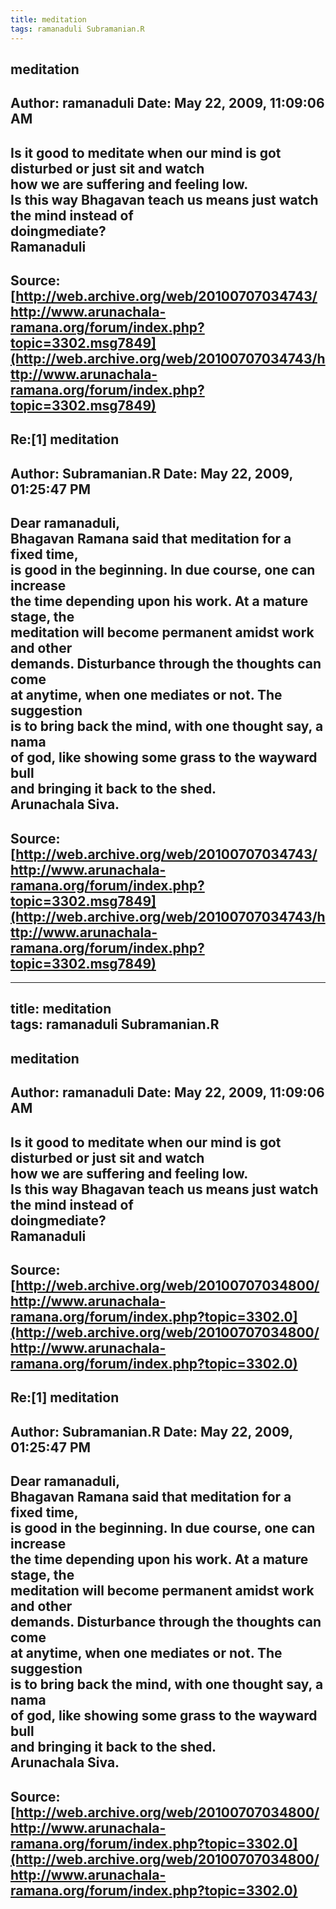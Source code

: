 ```yaml
--- 
title: meditation   
tags: ramanaduli Subramanian.R  
---  
```

## meditation  
Author: ramanaduli          Date: May 22, 2009, 11:09:06 AM  
---  
Is it good to meditate when our mind is got disturbed or just sit and watch  
how we are suffering and feeling low.   
Is this way Bhagavan teach us means just watch the mind instead of  
doingmediate?   
Ramanaduli
 ---  
Source:[http://web.archive.org/web/20100707034743/http://www.arunachala-ramana.org/forum/index.php?topic=3302.msg7849](http://web.archive.org/web/20100707034743/http://www.arunachala-ramana.org/forum/index.php?topic=3302.msg7849)   
---  

## Re:[1] meditation  
Author: Subramanian.R       Date: May 22, 2009, 01:25:47 PM  
---  
Dear ramanaduli,   
Bhagavan Ramana said that meditation for a fixed time,   
is good in the beginning. In due course, one can increase   
the time depending upon his work. At a mature stage, the   
meditation will become permanent amidst work and other   
demands. Disturbance through the thoughts can come   
at anytime, when one mediates or not. The suggestion   
is to bring back the mind, with one thought say, a nama   
of god, like showing some grass to the wayward bull   
and bringing it back to the shed.   
Arunachala Siva.
 ---  
Source:[http://web.archive.org/web/20100707034743/http://www.arunachala-ramana.org/forum/index.php?topic=3302.msg7849](http://web.archive.org/web/20100707034743/http://www.arunachala-ramana.org/forum/index.php?topic=3302.msg7849)   
---  

--- 
title: meditation   
tags: ramanaduli Subramanian.R  
---  
## meditation  
Author: ramanaduli          Date: May 22, 2009, 11:09:06 AM  
---  
Is it good to meditate when our mind is got disturbed or just sit and watch  
how we are suffering and feeling low.   
Is this way Bhagavan teach us means just watch the mind instead of  
doingmediate?   
Ramanaduli
 ---  
Source:[http://web.archive.org/web/20100707034800/http://www.arunachala-ramana.org/forum/index.php?topic=3302.0](http://web.archive.org/web/20100707034800/http://www.arunachala-ramana.org/forum/index.php?topic=3302.0)   
---  

## Re:[1] meditation  
Author: Subramanian.R       Date: May 22, 2009, 01:25:47 PM  
---  
Dear ramanaduli,   
Bhagavan Ramana said that meditation for a fixed time,   
is good in the beginning. In due course, one can increase   
the time depending upon his work. At a mature stage, the   
meditation will become permanent amidst work and other   
demands. Disturbance through the thoughts can come   
at anytime, when one mediates or not. The suggestion   
is to bring back the mind, with one thought say, a nama   
of god, like showing some grass to the wayward bull   
and bringing it back to the shed.   
Arunachala Siva.
 ---  
Source:[http://web.archive.org/web/20100707034800/http://www.arunachala-ramana.org/forum/index.php?topic=3302.0](http://web.archive.org/web/20100707034800/http://www.arunachala-ramana.org/forum/index.php?topic=3302.0)   
---  


